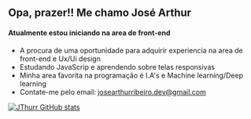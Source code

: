## Opa, prazer!! Me chamo José Arthur
#### Atualmente estou iniciando na area de front-end
- A procura de uma oportunidade para adquirir experiencia na area de front-end e Ux/Ui design
- Estudando JavaScrip e aprendendo sobre telas responsivas
- Minha area favorita na programação é I.A's e Machine learning/Deep learning
- Contate-me pelo email: josearthurribeiro.dev@gmail.com

[![JThurr GitHub stats](https://github-readme-stats.vercel.app/api?username=JThurr)](https://github.com/JThurr/github-readme-stats)
